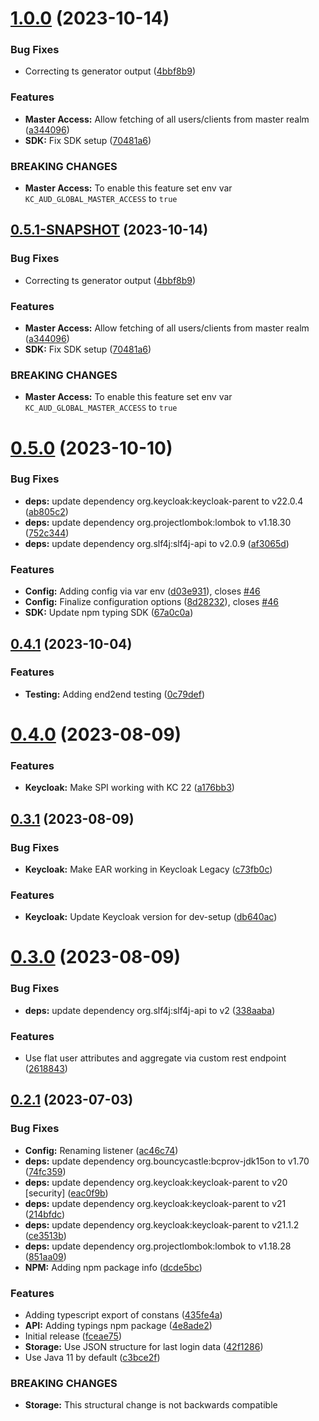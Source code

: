 # [1.0.0](https://github.com/ContinuousSecurityTooling/keycloak-auditor/compare/v0.5.0...v1.0.0) (2023-10-14)


### Bug Fixes

* Correcting ts generator output ([4bbf8b9](https://github.com/ContinuousSecurityTooling/keycloak-auditor/commit/4bbf8b9ebeff7dc81f4929f578751025afe45c12))


### Features

* **Master Access:** Allow fetching of all users/clients from master realm ([a344096](https://github.com/ContinuousSecurityTooling/keycloak-auditor/commit/a3440961c5a5241eee7807fec436758df08d6ff6))
* **SDK:** Fix SDK setup ([70481a6](https://github.com/ContinuousSecurityTooling/keycloak-auditor/commit/70481a6da40877dcc1c09c6d3a5d6017e83fa82c))


### BREAKING CHANGES

* **Master Access:** To enable this feature set env var `KC_AUD_GLOBAL_MASTER_ACCESS` to `true`



## [0.5.1-SNAPSHOT](https://github.com/ContinuousSecurityTooling/keycloak-auditor/compare/v0.5.0...v0.5.1-SNAPSHOT) (2023-10-14)


### Bug Fixes

* Correcting ts generator output ([4bbf8b9](https://github.com/ContinuousSecurityTooling/keycloak-auditor/commit/4bbf8b9ebeff7dc81f4929f578751025afe45c12))


### Features

* **Master Access:** Allow fetching of all users/clients from master realm ([a344096](https://github.com/ContinuousSecurityTooling/keycloak-auditor/commit/a3440961c5a5241eee7807fec436758df08d6ff6))
* **SDK:** Fix SDK setup ([70481a6](https://github.com/ContinuousSecurityTooling/keycloak-auditor/commit/70481a6da40877dcc1c09c6d3a5d6017e83fa82c))


### BREAKING CHANGES

* **Master Access:** To enable this feature set env var `KC_AUD_GLOBAL_MASTER_ACCESS` to `true`



# [0.5.0](https://github.com/ContinuousSecurityTooling/keycloak-auditor/compare/v0.4.1...v0.5.0) (2023-10-10)


### Bug Fixes

* **deps:** update dependency org.keycloak:keycloak-parent to v22.0.4 ([ab805c2](https://github.com/ContinuousSecurityTooling/keycloak-auditor/commit/ab805c281994ba6f129650627b09649f4dc2a47a))
* **deps:** update dependency org.projectlombok:lombok to v1.18.30 ([752c344](https://github.com/ContinuousSecurityTooling/keycloak-auditor/commit/752c344112b89d7e2c5c6f83f8fba8077f271237))
* **deps:** update dependency org.slf4j:slf4j-api to v2.0.9 ([af3065d](https://github.com/ContinuousSecurityTooling/keycloak-auditor/commit/af3065d9f69616af1c906fdf73ef1e4419907cc5))


### Features

* **Config:** Adding config via var env ([d03e931](https://github.com/ContinuousSecurityTooling/keycloak-auditor/commit/d03e931c132294e01c1e1b07d8824a4409a364ca)), closes [#46](https://github.com/ContinuousSecurityTooling/keycloak-auditor/issues/46)
* **Config:** Finalize configuration options ([8d28232](https://github.com/ContinuousSecurityTooling/keycloak-auditor/commit/8d282325a90be5613e12a2ed3019dbd99c8a659c)), closes [#46](https://github.com/ContinuousSecurityTooling/keycloak-auditor/issues/46)
* **SDK:** Update npm typing SDK ([67a0c0a](https://github.com/ContinuousSecurityTooling/keycloak-auditor/commit/67a0c0a462d28ef991135265f3ffb0b9e2625410))



## [0.4.1](https://github.com/ContinuousSecurityTooling/keycloak-auditor/compare/v0.4.0...v0.4.1) (2023-10-04)


### Features

* **Testing:** Adding end2end testing ([0c79def](https://github.com/ContinuousSecurityTooling/keycloak-auditor/commit/0c79defdebc02e6610a0782d10df8c9ce551efba))



# [0.4.0](https://github.com/ContinuousSecurityTooling/keycloak-auditor/compare/v0.3.1...v0.4.0) (2023-08-09)


### Features

* **Keycloak:** Make SPI working with KC 22 ([a176bb3](https://github.com/ContinuousSecurityTooling/keycloak-auditor/commit/a176bb3af51c241bd58146651b3ef9084b59294c))



## [0.3.1](https://github.com/ContinuousSecurityTooling/keycloak-auditor/compare/v0.3.0...v0.3.1) (2023-08-09)


### Bug Fixes

* **Keycloak:** Make EAR working in Keycloak Legacy ([c73fb0c](https://github.com/ContinuousSecurityTooling/keycloak-auditor/commit/c73fb0c9e2008230ed3003842ca631eee680c437))


### Features

* **Keycloak:** Update Keycloak version for dev-setup ([db640ac](https://github.com/ContinuousSecurityTooling/keycloak-auditor/commit/db640ac4c994e7d0620223a0dee2ddacbc2af76a))



# [0.3.0](https://github.com/ContinuousSecurityTooling/keycloak-auditor/compare/v0.2.1...v0.3.0) (2023-08-09)


### Bug Fixes

* **deps:** update dependency org.slf4j:slf4j-api to v2 ([338aaba](https://github.com/ContinuousSecurityTooling/keycloak-auditor/commit/338aaba2c84b1635112edad269235fd5fb9d9000))


### Features

* Use flat user attributes and aggregate via custom rest endpoint ([2618843](https://github.com/ContinuousSecurityTooling/keycloak-auditor/commit/2618843aeb909113b4892988651384116f4065c5))



## [0.2.1](https://github.com/ContinuousSecurityTooling/keycloak-auditor/compare/fceae7576defe53fa529a824ddb44c7c3855fde2...v0.2.1) (2023-07-03)


### Bug Fixes

* **Config:** Renaming listener ([ac46c74](https://github.com/ContinuousSecurityTooling/keycloak-auditor/commit/ac46c74dac9e7486b198d87c938f99e01b810115))
* **deps:** update dependency org.bouncycastle:bcprov-jdk15on to v1.70 ([74fc359](https://github.com/ContinuousSecurityTooling/keycloak-auditor/commit/74fc359f55991c312b325771c51bad9ce8f2f78e))
* **deps:** update dependency org.keycloak:keycloak-parent to v20 [security] ([eac0f9b](https://github.com/ContinuousSecurityTooling/keycloak-auditor/commit/eac0f9b299850cbaf188e11b9bf245a9acb24297))
* **deps:** update dependency org.keycloak:keycloak-parent to v21 ([214bfdc](https://github.com/ContinuousSecurityTooling/keycloak-auditor/commit/214bfdc29ffa5ef22eaf779410d7696c6729ea37))
* **deps:** update dependency org.keycloak:keycloak-parent to v21.1.2 ([ce3513b](https://github.com/ContinuousSecurityTooling/keycloak-auditor/commit/ce3513b979aeeed8a7bf1c4c0a260c2aed885c49))
* **deps:** update dependency org.projectlombok:lombok to v1.18.28 ([851aa09](https://github.com/ContinuousSecurityTooling/keycloak-auditor/commit/851aa0925270c87e02529ee7912fe3a550e3b58f))
* **NPM:** Adding npm package info ([dcde5bc](https://github.com/ContinuousSecurityTooling/keycloak-auditor/commit/dcde5bccfc5e771a2a2ec709a1453a8a7ba83d39))


### Features

* Adding typescript export of constans ([435fe4a](https://github.com/ContinuousSecurityTooling/keycloak-auditor/commit/435fe4ae2d94e865841bc9ae11cf4b77e694f556))
* **API:** Adding typings npm package ([4e8ade2](https://github.com/ContinuousSecurityTooling/keycloak-auditor/commit/4e8ade289f0925c176bd4c4487cbce6764800139))
* Initial release ([fceae75](https://github.com/ContinuousSecurityTooling/keycloak-auditor/commit/fceae7576defe53fa529a824ddb44c7c3855fde2))
* **Storage:** Use JSON structure for last login data ([42f1286](https://github.com/ContinuousSecurityTooling/keycloak-auditor/commit/42f1286fd88997bf39220ed982ab120afd461865))
* Use Java 11 by default ([c3bce2f](https://github.com/ContinuousSecurityTooling/keycloak-auditor/commit/c3bce2f01704bd5489f3eea55074403e9f5d80cf))


### BREAKING CHANGES

* **Storage:** This structural change is not backwards compatible
